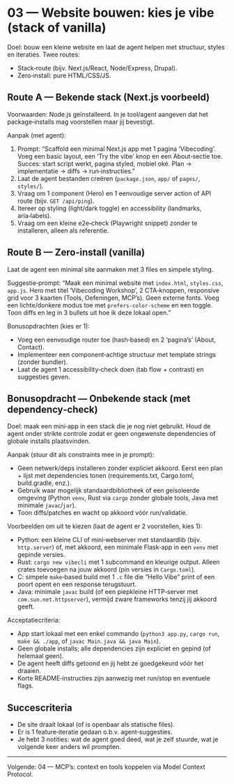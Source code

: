 # 03 — Website bouwen: kies je vibe (stack of vanilla)

Doel: bouw een kleine website en laat de agent helpen met structuur, styles en iteraties. Twee routes:
- Stack‑route (bijv. Next.js/React, Node/Express, Drupal).
- Zero‑install: pure HTML/CSS/JS.

## Route A — Bekende stack (Next.js voorbeeld)
Voorwaarden: Node.js geïnstalleerd. In je tool/agent aangeven dat het package‑installs mag voorstellen maar jij bevestigt.

Aanpak (met agent):
1) Prompt: “Scaffold een minimal Next.js app met 1 pagina ‘Vibecoding’. Voeg een basic layout, een ‘Try the vibe’ knop en een About‑sectie toe. Succes: start script werkt, pagina styled, mobiel oké. Plan → implementatie → diffs → run‑instructies.”
2) Laat de agent bestanden creëren (`package.json`, `app/` of `pages/`, `styles/`).
3) Vraag om 1 component (Hero) en 1 eenvoudige server action of API route (bijv. `GET /api/ping`).
4) Itereer op styling (light/dark toggle) en accessibility (landmarks, aria‑labels).
5) Vraag om een kleine e2e‑check (Playwright snippet) zonder te installeren, alleen als referentie.


## Route B — Zero‑install (vanilla)
Laat de agent een minimal site aanmaken met 3 files en simpele styling.

Suggestie‑prompt:
“Maak een minimal website met `index.html`, `styles.css`, `app.js`. Hero met titel ‘Vibecoding Workshop’, 2 CTA‑knoppen, responsive grid voor 3 kaarten (Tools, Oefeningen, MCP’s). Geen externe fonts. Voeg een lichte/donkere modus toe met `prefers-color-scheme` en een toggle. Toon diffs en leg in 3 bullets uit hoe ik deze lokaal open.”

Bonusopdrachten (kies er 1):
- Voeg een eenvoudige router toe (hash‑based) en 2 ‘pagina’s’ (About, Contact).
- Implementeer een component‑achtige structuur met template strings (zonder bundler).
- Laat de agent 1 accessibility‑check doen (tab flow + contrast) en suggesties geven.

## Bonusopdracht — Onbekende stack (met dependency‑check)
Doel: maak een mini‑app in een stack die je nog niet gebruikt. Houd de agent onder strikte controle zodat er geen ongewenste dependencies of globale installs plaatsvinden.

Aanpak (stuur dit als constraints mee in je prompt):
- Geen netwerk/deps installeren zonder expliciet akkoord. Eerst een plan + lijst met dependencies tonen (requirements.txt, Cargo.toml, build.gradle, enz.).
- Gebruik waar mogelijk standaardbibliotheek of een geïsoleerde omgeving (Python `venv`, Rust via `cargo` zonder globale tools, Java met minimale `javac`/`jar`).
- Toon diffs/patches en wacht op akkoord vóór run/validatie.

Voorbeelden om uit te kiezen (laat de agent er 2 voorstellen, kies 1):
- Python: een kleine CLI of mini‑webserver met standaardlib (bijv. `http.server`) of, met akkoord, een minimale Flask‑app in een `venv` met gepinde versies.
- Rust: `cargo new vibecli` met 1 subcommand en kleurige output. Alleen crates toevoegen na jouw akkoord (pin versies in `Cargo.toml`).
- C: simpele `make`‑based build met 1 `.c` file die “Hello Vibe” print of een poort opent en een response terugstuurt.
- Java: minimale `javac` build (of een piepkleine HTTP‑server met `com.sun.net.httpserver`), vermijd zware frameworks tenzij jij akkoord geeft.

Acceptatiecriteria:
- App start lokaal met een enkel commando (`python3 app.py`, `cargo run`, `make && ./app`, of `javac Main.java && java Main`).
- Geen globale installs; alle dependencies zijn expliciet en gepind (of helemaal geen).
- De agent heeft diffs getoond en jij hebt ze goedgekeurd vóór het draaien.
- Korte README‑instructies zijn aanwezig met run/stop en eventuele flags.

## Succescriteria
- De site draait lokaal (of is openbaar als statische files).
- Er is 1 feature‑iteratie gedaan o.b.v. agent‑suggesties.
- Je hebt 3 notities: wat de agent goed deed, wat je zelf stuurde, wat je volgende keer anders wil prompten.

---

Volgende: 04 — MCP’s: context en tools koppelen via Model Context Protocol.
